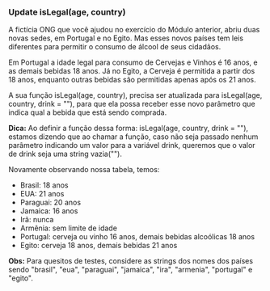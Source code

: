 ### Update isLegal(age, country) ###

 A fictícia ONG que você ajudou no exercício do Módulo anterior, abriu duas novas sedes, em Portugal e no Egito. Mas esses novos países tem leis diferentes para permitir o consumo de álcool de seus cidadãos.

Em Portugal a idade legal para consumo de Cervejas e Vinhos é 16 anos, e as demais bebidas 18 anos. Já no Egito, a Cerveja é permitida a partir dos 18 anos, enquanto outras bebidas são permitidas apenas após os 21 anos.

A sua função isLegal(age, country), precisa ser atualizada para isLegal(age, country, drink = ""), para que ela possa receber esse novo parâmetro que indica qual a bebida que está sendo comprada.

**Dica:** Ao definir a função dessa forma: isLegal(age, country, drink = ""), estamos dizendo que ao chamar a função, caso não seja passado nenhum parâmetro indicando um valor para a variável drink, queremos que o valor de drink seja uma string vazia("").

Novamente observando nossa tabela, temos:

* Brasil: 18 anos
* EUA: 21 anos
* Paraguai: 20 anos
* Jamaica: 16 anos
* Irã: nunca
* Armênia: sem limite de idade
* Portugal: cerveja ou vinho 16 anos, demais bebidas alcoólicas 18 anos
* Egito: cerveja 18 anos, demais bebidas 21 anos

**Obs:** Para quesitos de testes, considere as strings dos nomes dos países sendo "brasil", "eua", "paraguai", "jamaica", "ira", "armenia", "portugal" e "egito".